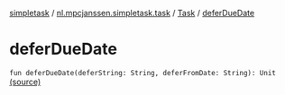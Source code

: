[simpletask](../../index.md) / [nl.mpcjanssen.simpletask.task](../index.md) / [Task](index.md) / [deferDueDate](.)

# deferDueDate

`fun deferDueDate(deferString: String, deferFromDate: String): Unit` [(source)](https://github.com/mpcjanssen/simpletask-android/blob/master/src/main/java/nl/mpcjanssen/simpletask/task/Task.kt#L253)